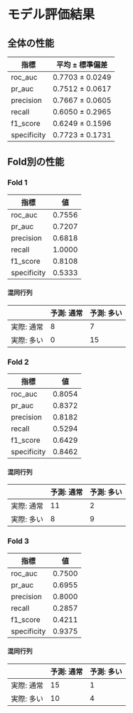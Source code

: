 # モデル評価結果

## 全体の性能

| 指標 | 平均 ± 標準偏差 |
|------|----------------|
| roc_auc | 0.7703 ± 0.0249 |
| pr_auc | 0.7512 ± 0.0617 |
| precision | 0.7667 ± 0.0605 |
| recall | 0.6050 ± 0.2965 |
| f1_score | 0.6249 ± 0.1596 |
| specificity | 0.7723 ± 0.1731 |

## Fold別の性能


### Fold 1

| 指標 | 値 |
|------|----|
| roc_auc | 0.7556 |
| pr_auc | 0.7207 |
| precision | 0.6818 |
| recall | 1.0000 |
| f1_score | 0.8108 |
| specificity | 0.5333 |

#### 混同行列

|              | 予測: 通常 | 予測: 多い |
|--------------|------------|------------|
| 実際: 通常 | 8 | 7 |
| 実際: 多い | 0 | 15 |

### Fold 2

| 指標 | 値 |
|------|----|
| roc_auc | 0.8054 |
| pr_auc | 0.8372 |
| precision | 0.8182 |
| recall | 0.5294 |
| f1_score | 0.6429 |
| specificity | 0.8462 |

#### 混同行列

|              | 予測: 通常 | 予測: 多い |
|--------------|------------|------------|
| 実際: 通常 | 11 | 2 |
| 実際: 多い | 8 | 9 |

### Fold 3

| 指標 | 値 |
|------|----|
| roc_auc | 0.7500 |
| pr_auc | 0.6955 |
| precision | 0.8000 |
| recall | 0.2857 |
| f1_score | 0.4211 |
| specificity | 0.9375 |

#### 混同行列

|              | 予測: 通常 | 予測: 多い |
|--------------|------------|------------|
| 実際: 通常 | 15 | 1 |
| 実際: 多い | 10 | 4 |
